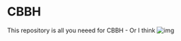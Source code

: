 # CBBH
This repository is all you neeed for CBBH - Or I think
![img](https://encrypted-tbn0.gstatic.com/images?q=tbn:ANd9GcSK53SH712yRd34Pvmhdz62YTp0XyzYZlem8w&s)
